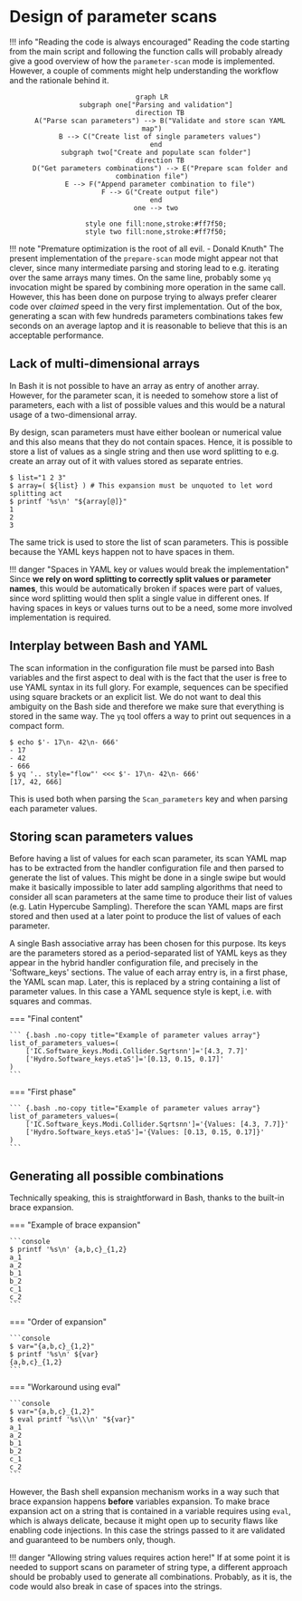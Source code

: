 # Design of parameter scans

!!! info "Reading the code is always encouraged"
    Reading the code starting from the main script and following the function calls will probably already give a good overview of how the `parameter-scan` mode is implemented.
    However, a couple of comments might help understanding the workflow and the rationale behind it.

<div align="center">

```mermaid
graph LR
  subgraph one["Parsing and validation"]
    direction TB
    A("Parse scan parameters") --> B("Validate and store scan YAML map")
    B --> C("Create list of single parameters values")
  end
  subgraph two["Create and populate scan folder"]
    direction TB
    D("Get parameters combinations") --> E("Prepare scan folder and combination file")
    E --> F("Append parameter combination to file")
    F --> G("Create output file")
  end
  one --> two

  style one fill:none,stroke:#ff7f50;
  style two fill:none,stroke:#ff7f50;
```

</div>

!!! note "Premature optimization is the root of all evil. - Donald Knuth"
    The present implementation of the `prepare-scan` mode might appear not that clever, since many intermediate parsing and storing lead to e.g. iterating over the same arrays many times.
    On the same line, probably some `yq` invocation might be spared by combining more operation in the same call.
    However, this has been done on purpose trying to always prefer clearer code over _claimed_ speed in the very first implementation.
    Out of the box, generating a scan with few hundreds parameters combinations takes few seconds on an average laptop and it is reasonable to believe that this is an acceptable performance.

## Lack of multi-dimensional arrays

In Bash it is not possible to have an array as entry of another array.
However, for the parameter scan, it is needed to somehow store a list of parameters, each with a list of possible values and this would be a natural usage of a two-dimensional array.

By design, scan parameters must have either boolean or numerical value and this also means that they do not contain spaces.
Hence, it is possible to store a list of values as a single string and then use word splitting to e.g. create an array out of it with values stored as separate entries.

```console title="Proof of concept"
$ list="1 2 3"
$ array=( ${list} ) # This expansion must be unquoted to let word splitting act
$ printf '%s\n' "${array[@]}"
1
2
3
```

The same trick is used to store the list of scan parameters.
This is possible because the YAML keys happen not to have spaces in them.

!!! danger "Spaces in YAML key or values would break the implementation"
    Since **we rely on word splitting to correctly split values or parameter names**, this would be automatically broken if spaces were part of values, since word splitting would then split a single value in different ones.
    If having spaces in keys or values turns out to be a need, some more involved implementation is required.

## Interplay between Bash and YAML

The scan information in the configuration file must be parsed into Bash variables and the first aspect to deal with is the fact that the user is free to use YAML syntax in its full glory.
For example, sequences can be specified using square brackets or an explicit list.
We do not want to deal this ambiguity on the Bash side and therefore we make sure that everything is stored in the same way.
The `yq` tool offers a way to print out sequences in a compact form.

```console title="Enforcing compact style reading out YAML sequences"
$ echo $'- 17\n- 42\n- 666'
- 17
- 42
- 666
$ yq '.. style="flow"' <<< $'- 17\n- 42\n- 666'
[17, 42, 666]
```

This is used both when parsing the `Scan_parameters` key and when parsing each parameter values.

## Storing scan parameters values

Before having a list of values for each scan parameter, its scan YAML map has to be extracted from the handler configuration file and then parsed to generate the list of values.
This might be done in a single swipe but would make it basically impossible to later add sampling algorithms that need to consider all scan parameters at the same time to produce their list of values (e.g. Latin Hypercube Sampling).
Therefore the scan YAML maps are first stored and then used at a later point to produce the list of values of each parameter.

A single Bash associative array has been chosen for this purpose.
Its keys are the parameters stored as a period-separated list of YAML keys as they appear in the hybrid handler configuration file, and precisely in the 'Software_keys' sections.
The value of each array entry is, in a first phase, the YAML scan map.
Later, this is replaced by a string containing a list of parameter values.
In this case a YAML sequence style is kept, i.e. with squares and commas.

=== "Final content"

    ``` {.bash .no-copy title="Example of parameter values array"}
    list_of_parameters_values=(
        ['IC.Software_keys.Modi.Collider.Sqrtsnn']='[4.3, 7.7]'
        ['Hydro.Software_keys.etaS']='[0.13, 0.15, 0.17]'
    )
    ```

=== "First phase"

    ``` {.bash .no-copy title="Example of parameter values array"}
    list_of_parameters_values=(
        ['IC.Software_keys.Modi.Collider.Sqrtsnn']='{Values: [4.3, 7.7]}'
        ['Hydro.Software_keys.etaS']='{Values: [0.13, 0.15, 0.17]}'
    )
    ```

## Generating all possible combinations

Technically speaking, this is straightforward in Bash, thanks to the built-in brace expansion.

=== "Example of brace expansion"

    ```console
    $ printf '%s\n' {a,b,c}_{1,2}
    a_1
    a_2
    b_1
    b_2
    c_1
    c_2
    ```

=== "Order of expansion"

    ```console
    $ var="{a,b,c}_{1,2}"
    $ printf '%s\n' ${var}
    {a,b,c}_{1,2}
    ```

=== "Workaround using eval"

    ```console
    $ var="{a,b,c}_{1,2}"
    $ eval printf '%s\\\n' "${var}"
    a_1
    a_2
    b_1
    b_2
    c_1
    c_2
    ```

However, the Bash shell expansion mechanism works in a way such that brace expansion happens **before** variables expansion.
To make brace expansion act on a string that is contained in a variable requires using `eval`, which is always delicate, because it might open up to security flaws like enabling code injections.
In this case the strings passed to it are validated and guaranteed to be numbers only, though.

!!! danger "Allowing string values requires action here!"
    If at some point it is needed to support scans on parameter of string type, a different approach should be probably used to generate all combinations.
    Probably, as it is, the code would also break in case of spaces into the strings.
